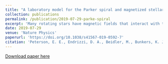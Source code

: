 ```yaml
---
title: "A laboratory model for the Parker spiral and magnetized stellar winds"
collection: publications
permalink: /publication/2019-07-29-parke-spiral
excerpt: 'Many rotating stars have magnetic fields that interact with the winds they produce. The Sun is no exception. The interaction between the Sun’s magnetic field and the solar wind gives rise to the heliospheric magnetic field—a spiralling magnetic structure, known as the Parker spiral, which pervades the Solar System. This magnetic field is critical for governing plasma processes that source the solar wind. Here, we report the creation of a laboratory model of the Parker spiral system based on a rapidly rotating plasma magnetosphere and the measurement of its global structure and dynamic behaviour. This laboratory system exhibits regions where the plasma flows evolve in a similar manner to many magnetized stellar winds. We observe the advection of the magnetic field into an Archimedean spiral and the ejection of quasi-periodic plasma blobs into the stellar outflow, which mimics the observed plasmoids that fuel the slow solar wind. This process involves magnetic reconnection and can be modelled numerically by the inclusion of two-fluid effects in the simulation. The Parker spiral system mimicked in the laboratory can be used for studying solar wind dynamics in a complementary fashion to conventional space missions such as NASA’s Parker Solar Probe mission.'
date: 2019-07-29
venue: 'Nature Physics'
paperurl: 'https://doi.org/10.1038/s41567-019-0592-7'
citation: 'Peterson, E. E., Endrizzi, D. A., Beidler, M., Bunkers, K. J., Clark, M., Egedal, J., … Forest, C. B. (2019). A laboratory model for the Parker spiral and magnetized stellar winds. Nature Physics.'
---
```


[Download paper here](https://doi.org/10.1038/s41567-019-0592-7)
